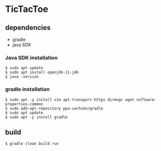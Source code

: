 # TicTacToe

## dependencies
- gradle
- java SDK

### Java SDK installation
```
$ sudo apt update
$ sudo apt install openjdk-11-jdk
$ java -version
```

### gradle installation
```
$ sudo apt -y install vim apt-transport-https dirmngr wget software-properties-common
$ sudo add-apt-repository ppa:cwchien/gradle
$ sudo apt update
$ sudo apt -y install gradle
```

## build
```
$ gradle clean build run
```
